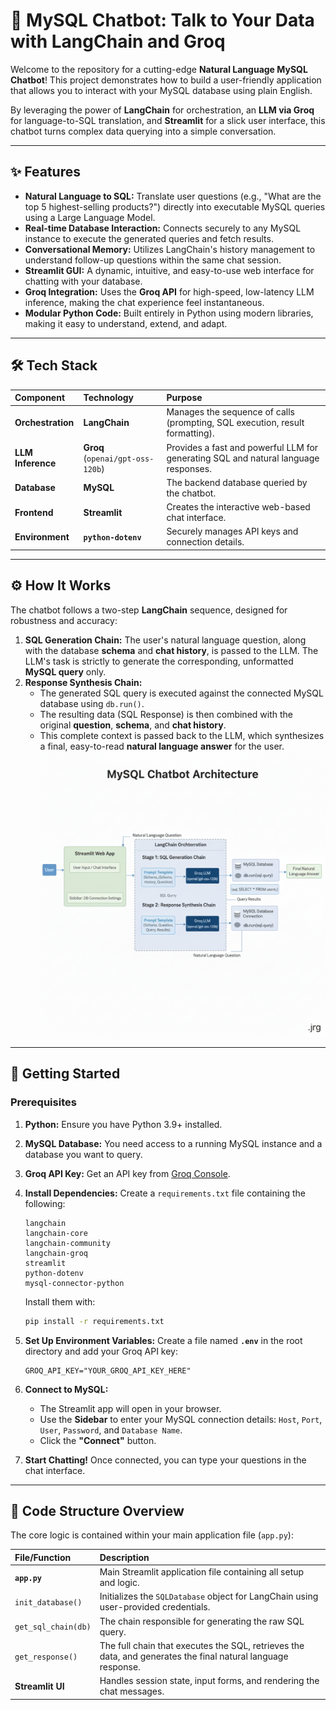 # 🤖 MySQL Chatbot: Talk to Your Data with LangChain and Groq

Welcome to the repository for a cutting-edge **Natural Language MySQL Chatbot**! This project demonstrates how to build a user-friendly application that allows you to interact with your MySQL database using plain English.

By leveraging the power of **LangChain** for orchestration, an **LLM via Groq** for language-to-SQL translation, and **Streamlit** for a slick user interface, this chatbot turns complex data querying into a simple conversation.

---

## ✨ Features

* **Natural Language to SQL:** Translate user questions (e.g., "What are the top 5 highest-selling products?") directly into executable MySQL queries using a Large Language Model.
* **Real-time Database Interaction:** Connects securely to any MySQL instance to execute the generated queries and fetch results.
* **Conversational Memory:** Utilizes LangChain's history management to understand follow-up questions within the same chat session.
* **Streamlit GUI:** A dynamic, intuitive, and easy-to-use web interface for chatting with your database.
* **Groq Integration:** Uses the **Groq API** for high-speed, low-latency LLM inference, making the chat experience feel instantaneous.
* **Modular Python Code:** Built entirely in Python using modern libraries, making it easy to understand, extend, and adapt.

---

## 🛠️ Tech Stack

| Component | Technology | Purpose |
| :--- | :--- | :--- |
| **Orchestration** | **LangChain** | Manages the sequence of calls (prompting, SQL execution, result formatting). |
| **LLM Inference** | **Groq** (`openai/gpt-oss-120b`) | Provides a fast and powerful LLM for generating SQL and natural language responses. |
| **Database** | **MySQL** | The backend database queried by the chatbot. |
| **Frontend** | **Streamlit** | Creates the interactive web-based chat interface. |
| **Environment** | **`python-dotenv`** | Securely manages API keys and connection details. |

---

## ⚙️ How It Works

The chatbot follows a two-step **LangChain** sequence, designed for robustness and accuracy:

1.  **SQL Generation Chain:** The user's natural language question, along with the database **schema** and **chat history**, is passed to the LLM. The LLM's task is strictly to generate the corresponding, unformatted **MySQL query** only.
2.  **Response Synthesis Chain:**
    * The generated SQL query is executed against the connected MySQL database using `db.run()`.
    * The resulting data (SQL Response) is then combined with the original **question**, **schema**, and **chat history**.
    * This complete context is passed back to the LLM, which synthesizes a final, easy-to-read **natural language answer** for the user.
![Project Architecture](https://github.com/Vishhhwajeet007/NL2SQL-Chatbot/blob/main/Project%20Architecture.png)
---

## 🚀 Getting Started

### Prerequisites

1.  **Python:** Ensure you have Python 3.9+ installed.
2.  **MySQL Database:** You need access to a running MySQL instance and a database you want to query.
3.  **Groq API Key:** Get an API key from [Groq Console](https://console.groq.com/keys).

3.  **Install Dependencies:**
    Create a `requirements.txt` file containing the following:

    ```
    langchain
    langchain-core
    langchain-community
    langchain-groq
    streamlit
    python-dotenv
    mysql-connector-python
    ```

    Install them with:
    ```bash
    pip install -r requirements.txt
    ```

4.  **Set Up Environment Variables:**
    Create a file named **`.env`** in the root directory and add your Groq API key:
    ```
    GROQ_API_KEY="YOUR_GROQ_API_KEY_HERE"
    ```

2.  **Connect to MySQL:**
    * The Streamlit app will open in your browser.
    * Use the **Sidebar** to enter your MySQL connection details: `Host`, `Port`, `User`, `Password`, and `Database Name`.
    * Click the **"Connect"** button.

3.  **Start Chatting!**
    Once connected, you can type your questions in the chat interface.

---

## 📂 Code Structure Overview

The core logic is contained within your main application file (`app.py`):

| File/Function | Description |
| :--- | :--- |
| **`app.py`** | Main Streamlit application file containing all setup and logic. |
| `init_database()` | Initializes the `SQLDatabase` object for LangChain using user-provided credentials. |
| `get_sql_chain(db)` | The chain responsible for generating the raw SQL query. |
| `get_response()` | The full chain that executes the SQL, retrieves the data, and generates the final natural language response. |
| **Streamlit UI** | Handles session state, input forms, and rendering the chat messages. |
